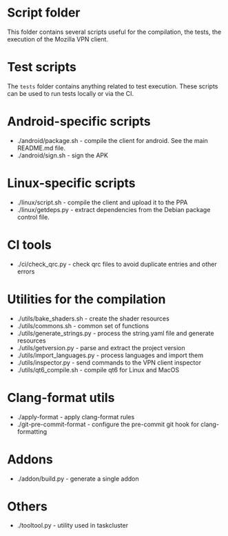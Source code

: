 # Script folder

This folder contains several scripts useful for the compilation, the tests, the
execution of the Mozilla VPN client.

# Test scripts

The `tests` folder contains anything related to test execution. These scripts
can be used to run tests locally or via the CI.

# Android-specific scripts

- ./android/package.sh - compile the client for android. See the main README.md file.
- ./android/sign.sh - sign the APK

# Linux-specific scripts

- ./linux/script.sh - compile the client and upload it to the PPA
- ./linux/getdeps.py - extract dependencies from the Debian package control file.

# CI tools

- ./ci/check_qrc.py - check qrc files to avoid duplicate entries and other errors

# Utilities for the compilation

- ./utils/bake_shaders.sh - create the shader resources
- ./utils/commons.sh - common set of functions
- ./utils/generate_strings.py - process the string.yaml file and generate resources
- ./utils/getversion.py - parse and extract the project version
- ./utils/import_languages.py - process languages and import them
- ./utils/inspector.py - send commands to the VPN client inspector
- ./utils/qt6_compile.sh - compile qt6 for Linux and MacOS

# Clang-format utils

- ./apply-format - apply clang-format rules
- ./git-pre-commit-format - configure the pre-commit git hook for clang-formatting

# Addons

- ./addon/build.py - generate a single addon

# Others

- ./tooltool.py - utility used in taskcluster

